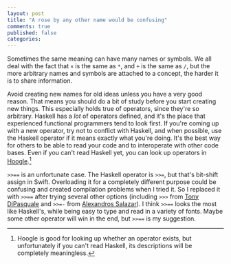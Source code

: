 ```yaml
---
layout: post
title: "A rose by any other name would be confusing"
comments: true
published: false
categories: 
---
```

Sometimes the same meaning can have many names or symbols. We all deal with the
fact that `×` is the same as `*`, and `÷` is the same as `/`, but the more
arbitrary names and symbols are attached to a concept, the harder it is to share
information. 

Avoid creating new names for old ideas unless you have a very good reason. That
means you should do a bit of study before you start creating new things. This
especially holds true of operators, since they're so arbitrary. Haskell has a
*lot* of operators defined, and it's the place that experienced functional
programmers tend to look first. If you're coming up with a new operator, try not
to conflict with Haskell, and when possible, use the Haskell operator if it
means exactly what you're doing. It's the best way for others to be able to read
your code and to interoperate with other code bases. Even if you can't read
Haskell yet, you can look up operators in [Hoogle](http://www.haskell.org/hoogle/).[^hoogle]

[^hoogle]:Hoogle is good for looking up whether an operator exists, but unfortunately if you can't read Haskell, its descriptions will be completely meaningless.

`>>==` is an unfortunate case. The Haskell operator is `>>=`, but that's 
bit-shift assign in Swift. Overloading it for a completely different purpose
could be confusing and created compilation problems when I tried it. So I
replaced it with `>>==` after trying several other options (including `>>>` from
[Tony DiPasquale](http://robots.thoughtbot.com/efficient-json-in-swift-with-functional-concepts-and-generics)
and `>>=-` from [Alexandros Salazar](http://nomothetis.svbtle.com/the-culmination-i)).
I think `>>==` looks the most like Haskell's, while being easy to type and read 
in a variety of fonts. Maybe some other operator will win in the end, but `>>==`
is my suggestion.

